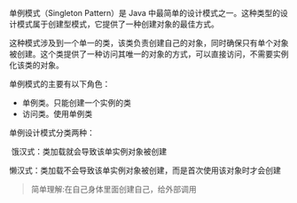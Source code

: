 单例模式（Singleton Pattern）是 Java 中最简单的设计模式之一。这种类型的设计模式属于创建型模式，它提供了一种创建对象的最佳方式。

这种模式涉及到一个单一的类，该类负责创建自己的对象，同时确保只有单个对象被创建。这个类提供了一种访问其唯一的对象的方式，可以直接访问，不需要实例化该类的对象。


单例模式的主要有以下角色：

* 单例类。只能创建一个实例的类
* 访问类。使用单例类

单例设计模式分类两种：

​	饿汉式：类加载就会导致该单实例对象被创建

​	懒汉式：类加载不会导致该单实例对象被创建，而是首次使用该对象时才会创建

> 简单理解:在自己身体里面创建自己，给外部调用